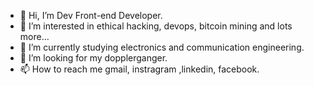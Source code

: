 - 👋 Hi, I’m Dev Front-end Developer.
- 👀 I’m interested in ethical hacking, devops, bitcoin mining and lots more...
- 🌱 I’m currently studying electronics and communication engineering.
- 💞️ I’m looking for my dopplerganger. 
- 📫 How to reach me gmail, instragram ,linkedin, facebook.

<!---
deva077dk/deva077dk is a ✨ special ✨ repository because its `README.md` (this file) appears on your GitHub profile.
You can click the Preview link to take a look at your changes.
--->
